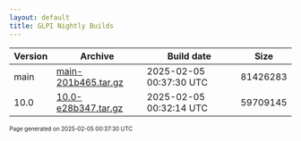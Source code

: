 ```yaml
---
layout: default
title: GLPI Nightly Builds
---
```


Version|Archive|Build date|Size
---|---|---|---
main|[main-201b465.tar.gz](main-201b465.tar.gz)|2025-02-05 00:37:30 UTC|81426283
10.0|[10.0-e28b347.tar.gz](10.0-e28b347.tar.gz)|2025-02-05 00:32:14 UTC|59709145

<font size="1">Page generated on 2025-02-05 00:37:30 UTC</font>

